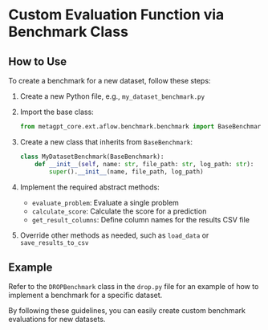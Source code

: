 # Custom Evaluation Function via Benchmark Class

## How to Use

To create a benchmark for a new dataset, follow these steps:

1. Create a new Python file, e.g., `my_dataset_benchmark.py`
2. Import the base class:
   ```python
   from metagpt_core.ext.aflow.benchmark.benchmark import BaseBenchmark
   ```
3. Create a new class that inherits from `BaseBenchmark`:
   ```python
   class MyDatasetBenchmark(BaseBenchmark):
       def __init__(self, name: str, file_path: str, log_path: str):
           super().__init__(name, file_path, log_path)
   ```
4. Implement the required abstract methods:
   - `evaluate_problem`: Evaluate a single problem
   - `calculate_score`: Calculate the score for a prediction
   - `get_result_columns`: Define column names for the results CSV file

5. Override other methods as needed, such as `load_data` or `save_results_to_csv`

## Example

Refer to the `DROPBenchmark` class in the `drop.py` file for an example of how to implement a benchmark for a specific dataset. 

By following these guidelines, you can easily create custom benchmark evaluations for new datasets.
